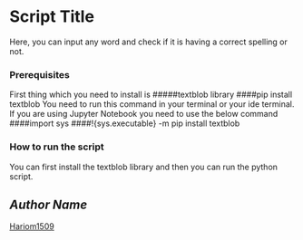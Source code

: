 # Script Title
<!--Remove the below lines and add yours -->
Here, you can input any word and check if it is having a correct spelling or not.

### Prerequisites
<!--Remove the below lines and add yours -->
First thing which you need to install is #####textblob library
####pip install textblob
You need to run this command in your terminal or your ide terminal.
If you are using Jupyter Notebook you need to use the below command
####import sys 
####!{sys.executable} -m pip install textblob 

### How to run the script
<!--Remove the below lines and add yours -->
You can first install the textblob library and then you can run the python script.

## *Author Name*
<!--Remove the below lines and add yours -->
[Hariom1509](https://github.com/Hariom1509)
